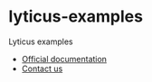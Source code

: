 # lyticus-examples

Lyticus examples

- [Official documentation](https://documentation.lyticus.com?ref=gh-lyticus-examples)
- [Contact us](mailto:hello@lyticus.com)
